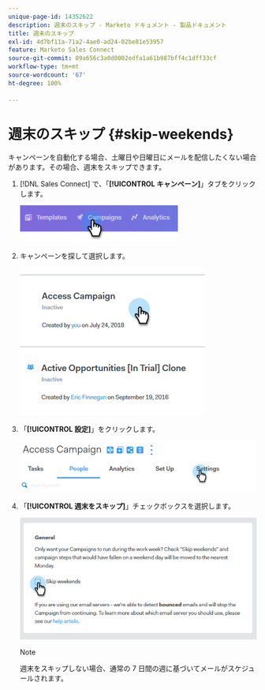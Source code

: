 ```yaml
---
unique-page-id: 14352622
description: 週末のスキップ - Marketo ドキュメント - 製品ドキュメント
title: 週末のスキップ
exl-id: 4d7bf11a-71a2-4ae0-ad24-02be81e53957
feature: Marketo Sales Connect
source-git-commit: 09a656c3a0d0002edfa1a61b987bff4c1dff33cf
workflow-type: tm+mt
source-wordcount: '67'
ht-degree: 100%

---
```


# 週末のスキップ {#skip-weekends}

キャンペーンを自動化する場合、土曜日や日曜日にメールを配信したくない場合があります。その場合、週末をスキップできます。

1. [!DNL Sales Connect] で、「**[!UICONTROL キャンペーン]**」タブをクリックします。

   ![](assets/one-2.png)

1. キャンペーンを探して選択します。

   ![](assets/two-2.png)

1. 「**[!UICONTROL 設定]**」をクリックします。

   ![](assets/three-2.png)

1. 「**[!UICONTROL 週末をスキップ]**」チェックボックスを選択します。

   ![](assets/four-2.png)

   >[!NOTE]
   >
   >週末をスキップしない場合、通常の 7 日間の週に基づいてメールがスケジュールされます。

